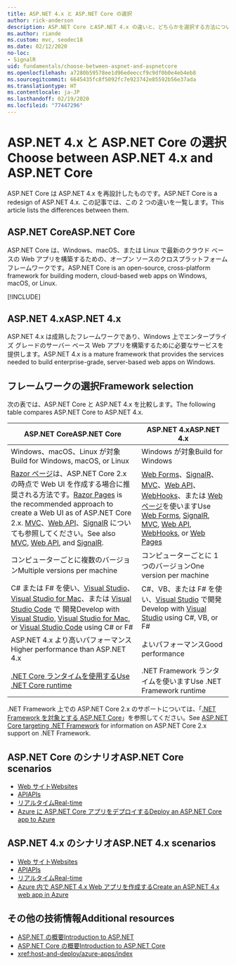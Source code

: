 ```yaml
---
title: ASP.NET 4.x と ASP.NET Core の選択
author: rick-anderson
description: ASP.NET Core とASP.NET 4.x の違いと、どちらかを選択する方法について説明します。
ms.author: riande
ms.custom: mvc, seodec18
ms.date: 02/12/2020
no-loc:
- SignalR
uid: fundamentals/choose-between-aspnet-and-aspnetcore
ms.openlocfilehash: a7280b59578ee1d96edeeccf9c9df0b0e4eb4eb8
ms.sourcegitcommit: 6645435fc8f5092fc7e923742e85592b56e37ada
ms.translationtype: HT
ms.contentlocale: ja-JP
ms.lasthandoff: 02/19/2020
ms.locfileid: "77447296"
---
```

# <a name="choose-between-aspnet-4x-and-aspnet-core"></a><span data-ttu-id="8138f-103">ASP.NET 4.x と ASP.NET Core の選択</span><span class="sxs-lookup"><span data-stu-id="8138f-103">Choose between ASP.NET 4.x and ASP.NET Core</span></span>

<span data-ttu-id="8138f-104">ASP.NET Core は ASP.NET 4.x を再設計したものです。</span><span class="sxs-lookup"><span data-stu-id="8138f-104">ASP.NET Core is a redesign of ASP.NET 4.x.</span></span> <span data-ttu-id="8138f-105">この記事では、この 2 つの違いを一覧します。</span><span class="sxs-lookup"><span data-stu-id="8138f-105">This article lists the differences between them.</span></span>

## <a name="aspnet-core"></a><span data-ttu-id="8138f-106">ASP.NET Core</span><span class="sxs-lookup"><span data-stu-id="8138f-106">ASP.NET Core</span></span>

<span data-ttu-id="8138f-107">ASP.NET Core は、Windows、macOS、または Linux で最新のクラウド ベースの Web アプリを構築するための、オープン ソースのクロスプラットフォーム フレームワークです。</span><span class="sxs-lookup"><span data-stu-id="8138f-107">ASP.NET Core is an open-source, cross-platform framework for building modern, cloud-based web apps on Windows, macOS, or Linux.</span></span>

[!INCLUDE[](~/includes/benefits.md)]

## <a name="aspnet-4x"></a><span data-ttu-id="8138f-108">ASP.NET 4.x</span><span class="sxs-lookup"><span data-stu-id="8138f-108">ASP.NET 4.x</span></span>

<span data-ttu-id="8138f-109">ASP.NET 4.x は成熟したフレームワークであり、Windows 上でエンタープライズ グレードのサーバー ベース Web アプリを構築するために必要なサービスを提供します。</span><span class="sxs-lookup"><span data-stu-id="8138f-109">ASP.NET 4.x is a mature framework that provides the services needed to build enterprise-grade, server-based web apps on Windows.</span></span>

## <a name="framework-selection"></a><span data-ttu-id="8138f-110">フレームワークの選択</span><span class="sxs-lookup"><span data-stu-id="8138f-110">Framework selection</span></span>

<span data-ttu-id="8138f-111">次の表では、ASP.NET Core と ASP.NET 4.x を比較します。</span><span class="sxs-lookup"><span data-stu-id="8138f-111">The following table compares ASP.NET Core to ASP.NET 4.x.</span></span>

| <span data-ttu-id="8138f-112">ASP.NET Core</span><span class="sxs-lookup"><span data-stu-id="8138f-112">ASP.NET Core</span></span> | <span data-ttu-id="8138f-113">ASP.NET 4.x</span><span class="sxs-lookup"><span data-stu-id="8138f-113">ASP.NET 4.x</span></span> |
|---|---|
|<span data-ttu-id="8138f-114">Windows、macOS、Linux が対象</span><span class="sxs-lookup"><span data-stu-id="8138f-114">Build for Windows, macOS, or Linux</span></span>|<span data-ttu-id="8138f-115">Windows が対象</span><span class="sxs-lookup"><span data-stu-id="8138f-115">Build for Windows</span></span>|
|<span data-ttu-id="8138f-116">[Razor ページ](xref:razor-pages/index)は、ASP.NET Core 2.x の時点で Web UI を作成する場合に推奨される方法です。</span><span class="sxs-lookup"><span data-stu-id="8138f-116">[Razor Pages](xref:razor-pages/index) is the recommended approach to create a Web UI as of ASP.NET Core 2.x.</span></span> <span data-ttu-id="8138f-117">[MVC](xref:mvc/overview)、[Web API](xref:tutorials/first-web-api)、[SignalR](xref:signalr/introduction) についても参照してください。</span><span class="sxs-lookup"><span data-stu-id="8138f-117">See also [MVC](xref:mvc/overview), [Web API](xref:tutorials/first-web-api), and [SignalR](xref:signalr/introduction).</span></span>|<span data-ttu-id="8138f-118">[Web Forms](/aspnet/web-forms)、[SignalR](/aspnet/signalr)、[MVC](/aspnet/mvc)、[Web API](/aspnet/web-api/)、[WebHooks](/aspnet/webhooks/)、または [Web ページ](/aspnet/web-pages)を使います</span><span class="sxs-lookup"><span data-stu-id="8138f-118">Use [Web Forms](/aspnet/web-forms), [SignalR](/aspnet/signalr), [MVC](/aspnet/mvc), [Web API](/aspnet/web-api/), [WebHooks](/aspnet/webhooks/), or [Web Pages](/aspnet/web-pages)</span></span>|
|<span data-ttu-id="8138f-119">コンピューターごとに複数のバージョン</span><span class="sxs-lookup"><span data-stu-id="8138f-119">Multiple versions per machine</span></span>|<span data-ttu-id="8138f-120">コンピューターごとに 1 つのバージョン</span><span class="sxs-lookup"><span data-stu-id="8138f-120">One version per machine</span></span>|
|<span data-ttu-id="8138f-121">C# または F# を使い、[Visual Studio](https://visualstudio.microsoft.com/vs/)、[Visual Studio for Mac](https://visualstudio.microsoft.com/vs/mac/)、または [Visual Studio Code](https://code.visualstudio.com/) で 開発</span><span class="sxs-lookup"><span data-stu-id="8138f-121">Develop with [Visual Studio](https://visualstudio.microsoft.com/vs/), [Visual Studio for Mac](https://visualstudio.microsoft.com/vs/mac/), or [Visual Studio Code](https://code.visualstudio.com/) using C# or F#</span></span>|<span data-ttu-id="8138f-122">C#、VB、または F# を使い、[Visual Studio](https://visualstudio.microsoft.com/vs/) で開発</span><span class="sxs-lookup"><span data-stu-id="8138f-122">Develop with [Visual Studio](https://visualstudio.microsoft.com/vs/) using C#, VB, or F#</span></span>|
|<span data-ttu-id="8138f-123">ASP.NET 4.x より高いパフォーマンス</span><span class="sxs-lookup"><span data-stu-id="8138f-123">Higher performance than ASP.NET 4.x</span></span>|<span data-ttu-id="8138f-124">よいパフォーマンス</span><span class="sxs-lookup"><span data-stu-id="8138f-124">Good performance</span></span>|
|[<span data-ttu-id="8138f-125">.NET Core ランタイムを使用する</span><span class="sxs-lookup"><span data-stu-id="8138f-125">Use .NET Core runtime</span></span>](/dotnet/standard/choosing-core-framework-server)|<span data-ttu-id="8138f-126">.NET Framework ランタイムを使います</span><span class="sxs-lookup"><span data-stu-id="8138f-126">Use .NET Framework runtime</span></span>|

<span data-ttu-id="8138f-127">.NET Framework 上での ASP.NET Core 2.x のサポートについては、「[.NET Framework を対象とする ASP.NET Core](xref:index#target-framework)」を参照してください。</span><span class="sxs-lookup"><span data-stu-id="8138f-127">See [ASP.NET Core targeting .NET Framework](xref:index#target-framework) for information on ASP.NET Core 2.x support on .NET Framework.</span></span>

## <a name="aspnet-core-scenarios"></a><span data-ttu-id="8138f-128">ASP.NET Core のシナリオ</span><span class="sxs-lookup"><span data-stu-id="8138f-128">ASP.NET Core scenarios</span></span>

* [<span data-ttu-id="8138f-129">Web サイト</span><span class="sxs-lookup"><span data-stu-id="8138f-129">Websites</span></span>](xref:tutorials/first-mvc-app/index)
* [<span data-ttu-id="8138f-130">API</span><span class="sxs-lookup"><span data-stu-id="8138f-130">APIs</span></span>](xref:tutorials/first-web-api)
* [<span data-ttu-id="8138f-131">リアルタイム</span><span class="sxs-lookup"><span data-stu-id="8138f-131">Real-time</span></span>](xref:signalr/introduction)
* [<span data-ttu-id="8138f-132">Azure に ASP.NET Core アプリをデプロイする</span><span class="sxs-lookup"><span data-stu-id="8138f-132">Deploy an ASP.NET Core app to Azure</span></span>](/azure/app-service/app-service-web-get-started-dotnet)

## <a name="aspnet-4x-scenarios"></a><span data-ttu-id="8138f-133">ASP.NET 4.x のシナリオ</span><span class="sxs-lookup"><span data-stu-id="8138f-133">ASP.NET 4.x scenarios</span></span>

* [<span data-ttu-id="8138f-134">Web サイト</span><span class="sxs-lookup"><span data-stu-id="8138f-134">Websites</span></span>](/aspnet/mvc)
* [<span data-ttu-id="8138f-135">API</span><span class="sxs-lookup"><span data-stu-id="8138f-135">APIs</span></span>](/aspnet/web-api)
* [<span data-ttu-id="8138f-136">リアルタイム</span><span class="sxs-lookup"><span data-stu-id="8138f-136">Real-time</span></span>](/aspnet/signalr)
* [<span data-ttu-id="8138f-137">Azure 内で ASP.NET 4.x Web アプリを作成する</span><span class="sxs-lookup"><span data-stu-id="8138f-137">Create an ASP.NET 4.x web app in Azure</span></span>](/azure/app-service/app-service-web-get-started-dotnet-framework)

## <a name="additional-resources"></a><span data-ttu-id="8138f-138">その他の技術情報</span><span class="sxs-lookup"><span data-stu-id="8138f-138">Additional resources</span></span>

* [<span data-ttu-id="8138f-139">ASP.NET の概要</span><span class="sxs-lookup"><span data-stu-id="8138f-139">Introduction to ASP.NET</span></span>](/aspnet/overview)
* [<span data-ttu-id="8138f-140">ASP.NET Core の概要</span><span class="sxs-lookup"><span data-stu-id="8138f-140">Introduction to ASP.NET Core</span></span>](xref:index)
* <xref:host-and-deploy/azure-apps/index>
